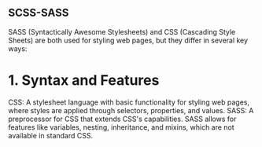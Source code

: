 ## SCSS-SASS

 SASS (Syntactically Awesome Stylesheets) and CSS (Cascading Style Sheets) are both used for styling web pages, but they differ in several key ways:

# 1. Syntax and Features
 CSS: A stylesheet language with basic functionality for styling web pages, where styles are applied through selectors, properties, and values.
 SASS: A preprocessor for CSS that extends CSS's capabilities. SASS allows for features like variables, nesting, inheritance, and mixins, which are not available in standard CSS.
